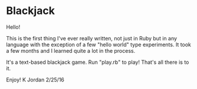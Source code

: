 # Blackjack

Hello! 

This is the first thing I've ever really written, not just in Ruby but in any language with the exception of a few "hello world" type experiments. It took a few months and I learned quite a lot in the process.

It's a text-based blackjack game.  Run "play.rb" to play! That's all there is to it.

Enjoy!
K Jordan 2/25/16
